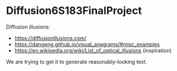 # Diffusion6S183FinalProject
Diffusion illusions:
- https://diffusionillusions.com/
- https://dangeng.github.io/visual_anagrams/#misc_examples
- https://en.wikipedia.org/wiki/List_of_optical_illusions (inspiration)

We are trying to get it to generate reasonably-looking text.